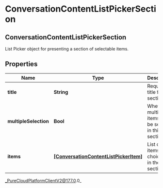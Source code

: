 # ConversationContentListPickerSection

## ConversationContentListPickerSection
List Picker object for presenting a section of selectable items.

## Properties

|Name | Type | Description | Notes|
|------------ | ------------- | ------------- | -------------|
| **title** | **String** | Required title for the section. | [optional] |
| **multipleSelection** | **Bool** | Whether multiple items can be selected in this section. | [optional] |
| **items** | [**[ConversationContentListPickerItem]**]([ConversationContentListPickerItem]) | List of items to choice from in the section | [optional] |



_PureCloudPlatformClientV2@177.0.0_
